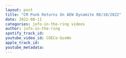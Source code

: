 ```yaml
---
layout: post
title: "CM Punk Returns On AEW Dynamite 08/10/2022"
date: 2022-08-11
categories: jofo-in-the-ring videos
author: jofo-in-the-ring
spotify_track_id: 
youtube_video_id: COECe-GuvWo
apple_track_id: 
youtube_metadata: 
---
```

